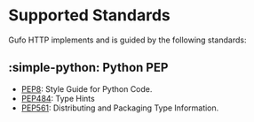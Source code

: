 # Supported Standards

Gufo HTTP implements and is guided by the following standards:

## :simple-python: Python PEP

* [PEP8][PEP8]: Style Guide for Python Code.
* [PEP484][PEP484]: Type Hints
* [PEP561][PEP561]: Distributing and Packaging Type Information.

[PEP8]: https://peps.python.org/pep-0008/
[PEP484]: https://peps.python.org/pep-0484/
[PEP561]: https://peps.python.org/pep-0561/
